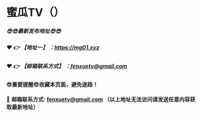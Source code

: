 # 蜜瓜TV（）
##### :sunglasses::sunglasses:最新发布地址:sunglasses::sunglasses:

##### :heart: :point_right: 【地址一】 ：https://mg01.xyz

##### :heart: :point_right: 【邮箱联系方式】 ：fenxuetv@gmail.com

#### :sunglasses:重要提醒:sunglasses:收藏本页面，避免迷路！


:e-mail: __邮箱联系方式: fenxuetv@gmail.com （以上地址无法访问请发送任意内容获取最新地址）__
